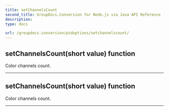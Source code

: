 ```yaml
---
title: setChannelsCount
second_title: GroupDocs.Conversion for Node.js via Java API Reference
description: 
type: docs

url: /groupdocs.conversion/psdoptions/setchannelscount/
---
```


## setChannelsCount(short value)  function

 Color channels count.
 


---


## setChannelsCount(short value)  function

 Color channels count.
 


---


